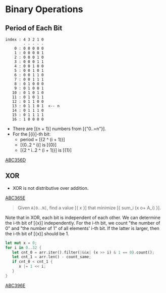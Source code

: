 # Binary Operations


## Period of Each Bit

```
index : 4 3 2 1 0
        - - - - -
    0 : 0 0 0 0 0
    1 : 0 0 0 0 1
    2 : 0 0 0 1 0
    3 : 0 0 0 1 1
    4 : 0 0 1 0 0
    5 : 0 0 1 0 1
    6 : 0 0 1 1 0
    7 : 0 0 1 1 1
    8 : 0 1 0 0 0
    9 : 0 1 0 0 1
   10 : 0 1 0 1 0
   11 : 0 1 0 1 1
   12 : 0 1 1 0 0
   13 : 0 1 1 0 1  <-- n
   14 : 0 1 1 1 0
   15 : 0 1 1 1 1
   16 : 1 0 0 0 0
```

* There are [{n + 1}] numbers from [{"0..=n"}]. 
* For the [{i}]-th bit:
   * period = [{2 ^ (i + 1)}]
   * [{0..2 ^ i}] is [{0}]
   * [{2 ^ i..2 ^ (i + 1)}] is [{1}]

[ABC356D](https://atcoder.jp/contests/abc356/submissions/54154574)


## XOR

* XOR is not distributive over addition.

[ABC365E](https://atcoder.jp/contests/abc365/submissions/56361454)

> Given `A[0..N]`, find a value [{ x }] that minimize [{ sum_i (x o+ A_i) }].

Note that in XOR, each bit is independent of each other. 
We can determine the i-th bit of [{x}] independently.
For the i-th bit, we count "the number of 0" and "the number of 1" of all elements' i-th bit.
If the latter is larger, then the i-th bit of [{x}] should be 1.

```rust
let mut x = 0;
for i in 0..32 {
   let cnt_0 = arr.iter().filter(|&&x| (x >> i) & 1 == 0).count();
   let cnt_1 = arr.len() - count_same;
   if cnt_0 < cnt_1 {
      x |= 1 << i;
   }
}
```


[ABC396E](https://atcoder.jp/contests/abc396/submissions/63569997)